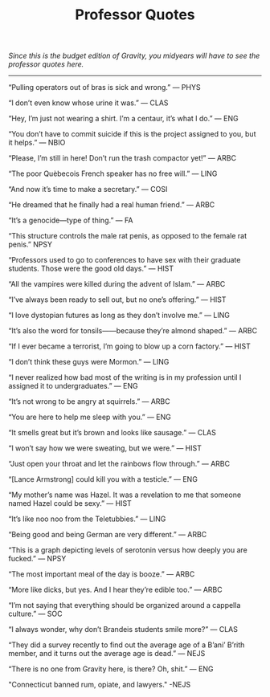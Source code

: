 ﻿---
layout: post
title: Professor Quotes
---

*Since this is the budget edition of Gravity, you midyears will have to see the professor quotes here.*

***
“Pulling operators out of bras is sick and wrong.” — PHYS

“I don’t even know whose urine it was.” — CLAS

“Hey, I’m just not wearing a shirt. I’m a centaur, it’s what I do.” — ENG

“You don’t have to commit suicide if this is the project assigned to you, but it helps.”  — NBIO

“Please, I’m still in here! Don’t run the trash compactor yet!” — ARBC

“The poor Quèbecois French speaker has no free will.” — LING

“And now it’s time to make a secretary.” — COSI

“He dreamed that he finally had a real human friend.” — ARBC

“It’s a genocide—type of thing.” — FA

“This structure controls the male rat penis, as opposed to the female rat penis.”  NPSY

“Professors used to go to conferences to have sex with their graduate students. Those were the good old days.” — HIST

“All the vampires were killed during the advent of Islam.”  — ARBC

“I’ve always been ready to sell out, but no one’s offering.” — HIST

“I love dystopian futures as long as they don’t involve me.”  — LING

“It’s also the word for tonsils——because they’re almond shaped.”  — ARBC

“If I ever became a terrorist, I’m going to blow up a corn factory.” — HIST

“I don’t think these guys were Mormon.” — LING

“I never realized how bad most of the writing is in my profession until I assigned it to undergraduates.” — ENG

“It’s not wrong to be angry at squirrels.”  — ARBC

“You are here to help me sleep with you.” — ENG

“It smells great but it’s brown and looks like sausage.” — CLAS

“I won’t say how we were sweating, but we were.” — HIST

“Just open your throat and let the rainbows flow through.” — ARBC

“[Lance Armstrong] could kill you with a testicle.” — ENG

“My mother’s name was Hazel. It was a revelation to me that someone named Hazel could be sexy.” — HIST

“It’s like noo noo from the Teletubbies.” — LING

“Being good and being German are very different.” — ARBC

“This is a graph depicting levels of serotonin versus how deeply you are fucked.” — NPSY

“The most important meal of the day is booze.” — ARBC

“More like dicks, but yes. And I hear they’re edible too.” — ARBC

“I’m not saying that everything should be organized around a cappella culture.” — SOC

“I always wonder, why don’t Brandeis students smile more?” — CLAS

 “They did a survey recently to find out the average age of a B’ani’ B’rith member, and it turns out the average age is dead.” — NEJS

“There is no one from Gravity here, is there? Oh, shit.” — ENG

"Connecticut banned rum, opiate, and lawyers." -NEJS